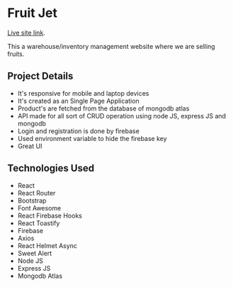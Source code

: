 # Fruit Jet

[Live site link](https://assignment11-3d880.web.app).

This a warehouse/inventory management website where we are selling fruits.

## Project Details

* It's responsive for mobile and laptop devices
* It's created as an Single Page Application
* Product's are fetched from the database of mongodb atlas
* API made for all sort of CRUD operation using node JS, express JS and mongodb
* Login and registration is done by firebase
* Used environment variable to hide the firebase key
* Great UI

## Technologies Used
* React
* React Router
* Bootstrap
* Font Awesome
* React Firebase Hooks
* React Toastify
* Firebase
* Axios
* React Helmet Async
* Sweet Alert 
* Node JS
* Express JS
* Mongodb Atlas